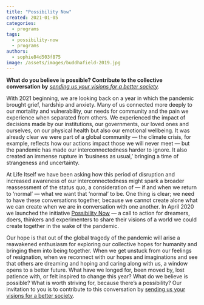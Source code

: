 ```yaml
---
title: "Possibility Now"
created: 2021-01-05
categories: 
  - programs
tags: 
  - possibility-now
  - programs
authors: 
  - sophie84d503f875
image: /assets/images/buddhafield-2019.jpg
---
```


__What do you believe is possible? Contribute to the collective conversation by__ [_sending us your visions for a better society_](https://possibilitynow.org/)_._

With 2021 beginning, we are looking back on a year in which the pandemic brought grief, hardship and anxiety. Many of us connected more deeply to our mortality and vulnerability, our needs for community and the pain we experience when separated from others. We experienced the impact of decisions made by our institutions, our governments, our loved ones and ourselves, on our physical health but also our emotional wellbeing. It was already clear we were part of a global community — the climate crisis, for example, reflects how our actions impact those we will never meet — but the pandemic has made our interconnectedness harder to ignore. It also created an immense rupture in ‘business as usual,’ bringing a time of strangeness and uncertainty.

At Life Itself we have been asking how this period of disruption and increased awareness of our interconnectedness might spark a broader reassessment of the status quo, a consideration of — if and when we return to ‘normal’ — what we want that ‘normal’ to be. One thing is clear; we need to have these conversations together, because we cannot create alone what we can create when we are in conversation with one another. In April 2020 we launched the initiative [Possibility Now](https://possibilitynow.org/) — a call to action for dreamers, doers, thinkers and experimenters to share their visions of a world we could create together in the wake of the pandemic.

Our hope is that out of the global tragedy of the pandemic will arise a reawakened enthusiasm for exploring our collective hopes for humanity and bringing them into being together. When we get unstuck from our feelings of resignation, when we reconnect with our hopes and imaginations and see that others are dreaming and hoping and caring along with us, a window opens to a better future. What have we longed for, been moved by, lost patience with, or felt inspired to change this year? What do we believe is possible? What is worth striving for, because there’s a possibility? Our invitation to you is to contribute to this conversation by [sending us your visions for a better society](https://possibilitynow.org/).
